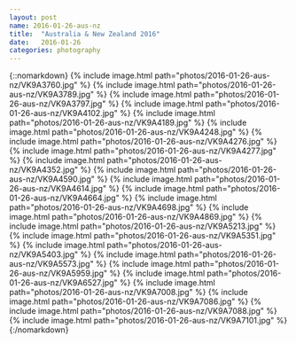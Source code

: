 ```yaml
---
layout: post
name: 2016-01-26-aus-nz
title:  "Australia & New Zealand 2016"
date:   2016-01-26
categories: photography
---
```


{::nomarkdown}
{% include image.html path="photos/2016-01-26-aus-nz/VK9A3760.jpg" %}
{% include image.html path="photos/2016-01-26-aus-nz/VK9A3789.jpg" %}
{% include image.html path="photos/2016-01-26-aus-nz/VK9A3797.jpg" %}
{% include image.html path="photos/2016-01-26-aus-nz/VK9A4102.jpg" %}
{% include image.html path="photos/2016-01-26-aus-nz/VK9A4189.jpg" %}
{% include image.html path="photos/2016-01-26-aus-nz/VK9A4248.jpg" %}
{% include image.html path="photos/2016-01-26-aus-nz/VK9A4276.jpg" %}
{% include image.html path="photos/2016-01-26-aus-nz/VK9A4277.jpg" %}
{% include image.html path="photos/2016-01-26-aus-nz/VK9A4352.jpg" %}
{% include image.html path="photos/2016-01-26-aus-nz/VK9A4590.jpg" %}
{% include image.html path="photos/2016-01-26-aus-nz/VK9A4614.jpg" %}
{% include image.html path="photos/2016-01-26-aus-nz/VK9A4664.jpg" %}
{% include image.html path="photos/2016-01-26-aus-nz/VK9A4698.jpg" %}
{% include image.html path="photos/2016-01-26-aus-nz/VK9A4869.jpg" %}
{% include image.html path="photos/2016-01-26-aus-nz/VK9A5213.jpg" %}
{% include image.html path="photos/2016-01-26-aus-nz/VK9A5351.jpg" %}
{% include image.html path="photos/2016-01-26-aus-nz/VK9A5403.jpg" %}
{% include image.html path="photos/2016-01-26-aus-nz/VK9A5573.jpg" %}
{% include image.html path="photos/2016-01-26-aus-nz/VK9A5959.jpg" %}
{% include image.html path="photos/2016-01-26-aus-nz/VK9A6527.jpg" %}
{% include image.html path="photos/2016-01-26-aus-nz/VK9A7008.jpg" %}
{% include image.html path="photos/2016-01-26-aus-nz/VK9A7086.jpg" %}
{% include image.html path="photos/2016-01-26-aus-nz/VK9A7088.jpg" %}
{% include image.html path="photos/2016-01-26-aus-nz/VK9A7101.jpg" %}
{:/nomarkdown}
